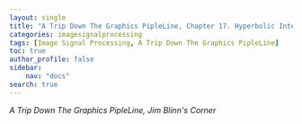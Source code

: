 ```yaml
---
layout: single
title: "A Trip Down The Graphics PipleLine, Chapter 17. Hyperbolic Interpolation"
categories: imagesignalprocessing
tags: [Image Signal Processing, A Trip Down The Graphics PipleLine]
toc: true
author_profile: false
sidebar:
    nav: "docs"
search: true
---
```


*A Trip Down The Graphics PipleLine, Jim Blinn's Corner*
